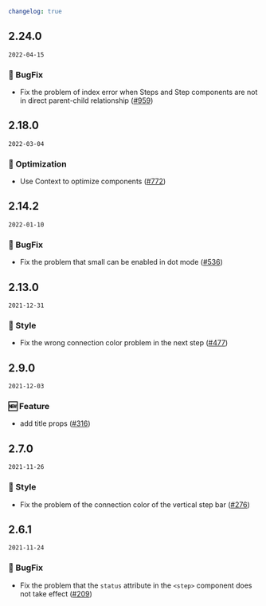 ```yaml
changelog: true
```

## 2.24.0

`2022-04-15`

### 🐛 BugFix

- Fix the problem of index error when Steps and Step components are not in direct parent-child relationship ([#959](https://github.com/arco-design/arco-design-vue/pull/959))


## 2.18.0

`2022-03-04`

### 💎 Optimization

- Use Context to optimize components ([#772](https://github.com/arco-design/arco-design-vue/pull/772))


## 2.14.2

`2022-01-10`

### 🐛 BugFix

- Fix the problem that small can be enabled in dot mode ([#536](https://github.com/arco-design/arco-design-vue/pull/536))


## 2.13.0

`2021-12-31`

### 💅 Style

- Fix the wrong connection color problem in the next step ([#477](https://github.com/arco-design/arco-design-vue/pull/477))


## 2.9.0

`2021-12-03`

### 🆕 Feature

- add title props ([#316](https://github.com/arco-design/arco-design-vue/pull/316))


## 2.7.0

`2021-11-26`

### 💅 Style

- Fix the problem of the connection color of the vertical step bar ([#276](https://github.com/arco-design/arco-design-vue/pull/276))


## 2.6.1

`2021-11-24`

### 🐛 BugFix

- Fix the problem that the `status` attribute in the `<step>` component does not take effect ([#209](https://github.com/arco-design/arco-design-vue/pull/209))

